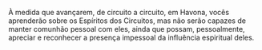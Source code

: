 ﻿À medida que avançarem, de circuito a circuito, em Havona, vocês aprenderão sobre os Espíritos dos Circuitos, mas não serão capazes de manter comunhão pessoal com eles, ainda que possam, pessoalmente, apreciar e reconhecer a presença impessoal da influência espiritual deles.